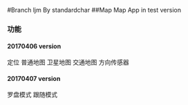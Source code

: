 #Branch ljm
By standardchar
##Map
Map App in test version
### 功能
#### 20170406 version

定位
普通地图
卫星地图
交通地图
方向传感器

#### 20170407 version

罗盘模式
跟随模式
